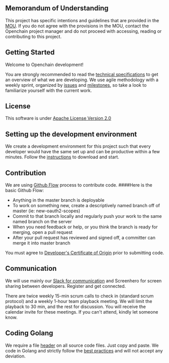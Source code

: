 ## Memorandum of Understanding
This project has specific intentions and guidelines that are provided in the [MOU](https://github.com/openblockchain/obc-getting-started/blob/master/MOU.md). If you do not agree with the provisions in the MOU, contact the Openchain project manager and do not proceed with accessing, reading or contributing to this project.

## Getting Started
Welcome to Openchain development!

You are strongly recommended to read the [technical specifications](techspec.md) to
get an overview of what we are developing. We use agile methodology with a weekly
sprint, organized by [issues](https://github.com/openblockchain/obc-peer/issues) and [milestones](https://github.com/openblockchain/obc-peer/milestones), so take a look to familiarize yourself with the current work.

## License
This software is under [Apache License Version 2.0](LICENSE)

## Setting up the development environment
We create a development environment for this project such that every developer
would have the same set up and can be productive within a few minutes. Follow
the [instructions](devenv.md) to download and start.

## Contribution
We are using [Github Flow](https://guides.github.com/introduction/flow/) process
to contribute code.
####Here is the basic Github Flow:
- Anything in the master branch is deployable
- To work on something new, create a descriptively named branch off of master
(ie: new-oauth2-scopes)
- Commit to that branch locally and regularly push your work to the same named
branch on the server
- When you need feedback or help, or you think the branch is ready for merging,
open a pull request
- After your pull request has reviewed and signed off, a committer
can merge it into master branch

You must agree to [Developer's Certificate of Origin](DCO1.1.txt) prior to
submitting code.

## Communication
We will use mainly our [Slack for communication](https://openchain.slack.com) and
Screenhero for screen sharing between developers. Register and get connected.

There are twice weekly 15-min scrum calls to check in (standard scrum protocol)
and a weekly 1-hour team playback meeting. We will limit the playback to
30 min, and the rest for discussion. You will receive the calendar invite for
these meetings. If you can't attend, kindly let someone know.

## Coding Golang
We require a file [header](headers.txt) on all source code files. Just copy and
paste.
We code in Golang and strictly follow the [best practices](http://golang.org/doc/effective_go.html)
and will not accept any deviation.
